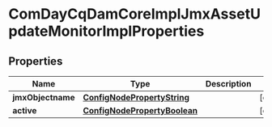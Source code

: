 
# ComDayCqDamCoreImplJmxAssetUpdateMonitorImplProperties

## Properties
Name | Type | Description | Notes
------------ | ------------- | ------------- | -------------
**jmxObjectname** | [**ConfigNodePropertyString**](ConfigNodePropertyString.md) |  |  [optional]
**active** | [**ConfigNodePropertyBoolean**](ConfigNodePropertyBoolean.md) |  |  [optional]



